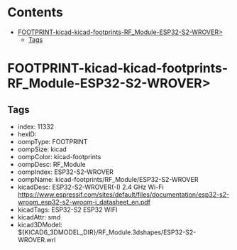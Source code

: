 



Contents
========

* [FOOTPRINT-kicad-kicad-footprints-RF_Module-ESP32-S2-WROVER>](#footprint-kicad-kicad-footprints-rf_module-esp32-s2-wrover)
	* [Tags](#tags)

# FOOTPRINT-kicad-kicad-footprints-RF_Module-ESP32-S2-WROVER>

## Tags

- index: 11332
- hexID: 
- oompType: FOOTPRINT
- oompSize: kicad
- oompColor: kicad-footprints
- oompDesc: RF_Module
- oompIndex: ESP32-S2-WROVER
- oompName: kicad-footprints/RF_Module/ESP32-S2-WROVER
- kicadDesc: ESP32-S2-WROVER(-I) 2.4 GHz Wi-Fi https://www.espressif.com/sites/default/files/documentation/esp32-s2-wroom_esp32-s2-wroom-i_datasheet_en.pdf
- kicadTags: ESP32-S2  ESP32  WIFI
- kicadAttr: smd
- kicad3DModel: ${KICAD6_3DMODEL_DIR}/RF_Module.3dshapes/ESP32-S2-WROVER.wrl
